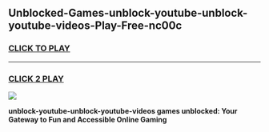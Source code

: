 
## Unblocked-Games-unblock-youtube-unblock-youtube-videos-Play-Free-nc00c
<h3>
<a href="https://premium76.site?title=unblock-youtube-unblock-youtube-videos&ref=21A">CLICK TO PLAY</a></h3>
<hr>

<h3>
<a href="https://premium76.site?title=unblock-youtube-unblock-youtube-videos&ref=21A">CLICK 2 PLAY</a>
  
</h3>

<a href="https://premium76.site?title=unblock-youtube-unblock-youtube-videos&ref=21A"><img src="https://clearcache.store/games.png"></a>


**unblock-youtube-unblock-youtube-videos games unblocked: Your Gateway to Fun and Accessible Online Gaming**
